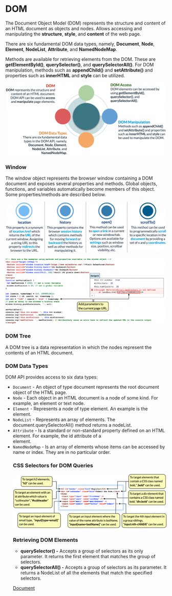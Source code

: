 # DOM

The Document Object Model (DOM) represents the structure and content of an HTML document as objects and nodes. Allows accessing and manipulating the **structure**, **style**, and **content** of the web page.

There are six fundamental DOM data types, namely, **Document**, **Node**, **Element**, **NodeList**, **Attribute**, and **NamedNodeMap**.

Methods are available for retrieving elements from the DOM. These are **getElementById()**, **querySelector()**, and **querySelectorAll()**. For DOM manipulation, methods such as **appendChild()** and **setAttribute()** and properties such as **innerHTML** and **style** can be utilized.

![Untitled](DOM-img/Untitled.png)

### **Window**

The window object represents the browser window containing a DOM document and exposes several properties and methods. Global objects, functions, and variables automatically become members of this object. Some properties/methods are described below.

![Untitled](DOM-img/Untitled%201.png)

![Untitled](DOM-img/Untitled%202.png)

### DOM Tree

A DOM tree is a data representation in which the nodes represent the contents of an HTML document.

### **DOM Data Types**

DOM API provides access to six data types:

- `Document` - An object of type document represents the root document object of the HTML page.
- `Node` - Each object in an HTML document is a node of some kind. For example, an element or text node.
- `Element` - Represents a node of type element. An example is the <table> element.
- `NodeList` - Represents an array of elements. The document.querySelectorAll() method returns a nodeList.
- `Attribute` - Is a standard or non-standard property defined on an HTML element. For example, the id attribute of a <div> element.
- `NamedNodeMap` - Is an array of elements whose items can be accessed by name or index. They are in no particular order.

### **CSS Selectors for DOM Queries**

![Untitled](DOM-img/Untitled%203.png)

### **Retrieving DOM Elements**

- **querySelector() -** Accepts a group of selectors as its only parameter. It returns the first element that matches the group of selectors.
- **querySelectorAll() -** Accepts a group of selectors as its parameter. It returns a NodeList of all the elements that match the specified selectors.

[Document](https://javascript.info/document)